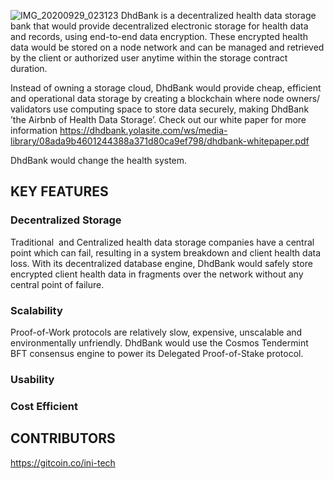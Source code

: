 ![IMG_20200929_023123](https://user-images.githubusercontent.com/70729433/99396088-9b1c2e00-28e1-11eb-9046-6c77f74bf213.jpg)
DhdBank is a decentralized health data storage bank that would provide decentralized electronic storage for health data and records, using end-to-end data encryption. These encrypted health data would be stored on a node network and can be managed and retrieved by the client or authorized user anytime within the storage contract duration.  

Instead of owning a storage cloud, DhdBank would provide cheap, efficient and operational data storage by creating a blockchain where node owners/ validators use computing space to store data securely, making DhdBank ’the Airbnb of Health Data Storage’. Check out our white paper for more information https://dhdbank.yolasite.com/ws/media-library/08ada9b4601244388a371d80ca9ef798/dhdbank-whitepaper.pdf 

DhdBank would change the health system.


## KEY FEATURES

### Decentralized Storage

Traditional  and Centralized health data storage companies have a central point which can fail, resulting in a system breakdown and client health data loss. With its decentralized database engine, DhdBank would safely store encrypted client health data in fragments over the network without any central point of failure.

### Scalability

Proof-of-Work protocols are relatively slow, expensive, unscalable and environmentally unfriendly. DhdBank would use the Cosmos Tendermint  BFT consensus engine to power its Delegated Proof-of-Stake protocol.


### Usability

### Cost Efficient

## CONTRIBUTORS

https://gitcoin.co/ini-tech
